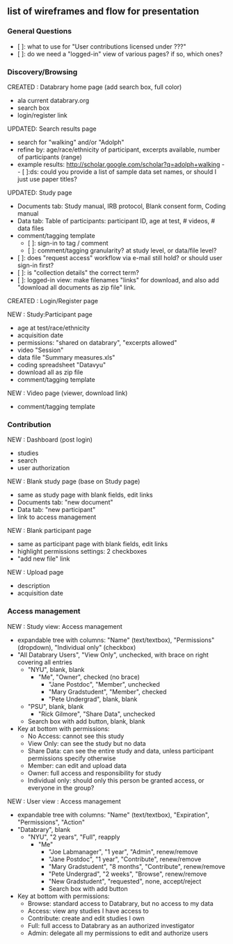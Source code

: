 ## list of wireframes and flow for presentation

### General Questions
- [ ]: what to use for "User contributions licensed under ???"
- [ ]: do we need a "logged-in" view of various pages? if so, which ones?

### Discovery/Browsing

CREATED : Databrary home page (add search box, full color)

- ala current databrary.org
- search box
- login/register link


UPDATED: Search results page

- search for "walking" and/or "Adolph"
- refine by: age/race/ethnicity of participant, excerpts available, number of participants (range)
- example results: http://scholar.google.com/scholar?q=adolph+walking
-- [ ]:ds: could you provide a list of sample data set names, or should I just use paper titles?


UPDATED: Study page

- Documents tab: Study manual, IRB protocol, Blank consent form, Coding manual
- Data tab: Table of participants: participant ID, age at test, # videos, # data files
- comment/tagging template
  - [ ]: sign-in to tag / comment
  - [ ]: comment/tagging granularity? at study level, or data/file level?
- [ ]: does "request access" workflow via e-mail still hold? or should user sign-in first?
- [ ]: is "collection details" the correct term?
- [ ]: logged-in view: make filenames "links" for download, and also add "download all documents as zip file" link.

CREATED : Login/Register page


NEW : Study:Participant page

- age at test/race/ethnicity
- acquisition date
- permissions: "shared on databrary", "excerpts allowed"
- video "Session"
- data file "Summary measures.xls"
- coding spreadsheet "Datavyu"
- download all as zip file
- comment/tagging template


NEW : Video page (viewer, download link)

- comment/tagging template

### Contribution

NEW : Dashboard (post login)

- studies
- search
- user authorization


NEW : Blank study page (base on Study page)

- same as study page with blank fields, edit links
- Documents tab: "new document"
- Data tab: "new participant"
- link to access management


NEW : Blank participant page

- same as participant page with blank fields, edit links
- highlight permissions settings: 2 checkboxes
- "add new file" link

NEW : Upload page

- description
- acquisition date

### Access management

NEW : Study view: Access management

- expandable tree with columns: "Name" (text/textbox), "Permissions" (dropdown), "Individual only" (checkbox)
- "All Databrary Users", "View Only", unchecked, with brace on right covering all entries
  - "NYU", blank, blank
    - "Me", "Owner", checked (no brace)
      - "Jane Postdoc", "Member", unchecked
      - "Mary Gradstudent", "Member", checked
      - "Pete Undergrad", blank, blank
  - "PSU", blank, blank
    - "Rick Gilmore", "Share Data", unchecked
  - Search box with add button, blank, blank
- Key at bottom with permissions:
  - No Access: cannot see this study
  - View Only: can see the study but no data
  - Share Data: can see the entire study and data, unless participant permissions specify otherwise
  - Member: can edit and upload data
  - Owner: full access and responsibility for study
  - Individual only: should only this person be granted access, or everyone in the group?

NEW : User view : Access management

- expandable tree with columns: "Name" (text/textbox), "Expiration", "Permissions", "Action"
- "Databrary", blank
  - "NYU", "2 years", "Full", reapply
    - "Me"
      - "Joe Labmanager", "1 year", "Admin", renew/remove
      - "Jane Postdoc", "1 year", "Contribute", renew/remove
      - "Mary Gradstudent", "8 months", "Contribute", renew/remove
      - "Pete Undergrad", "2 weeks", "Browse", renew/remove
      - "New Gradstudent", "requested", none, accept/reject
      - Search box with add button
- Key at bottom with permissions:
  - Browse: standard access to Databrary, but no access to my data
  - Access: view any studies I have access to
  - Contribute: create and edit studies I own
  - Full: full access to Databrary as an authorized investigator
  - Admin: delegate all my permissions to edit and authorize users
